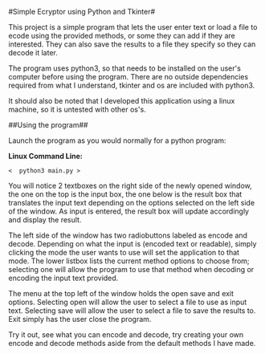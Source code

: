 
#Simple Ecryptor using Python and Tkinter#

This project is a simple program that lets the user enter 
text or load a file to ecode using the provided methods, 
or some they can add if they are interested. They can also
save the results to a file they specify so they can decode
it later.

The program uses python3, so that needs to be installed on the
user's computer before using the program. There are no outside
dependencies required from what I understand, tkinter and os are
included with python3.

It should also be noted that I developed this application using a
linux machine, so it is untested with other os's.

##Using the program##

Launch the program as you would normally for a python program:

**Linux Command Line:**

`<  python3 main.py >`

You will notice 2 textboxes on the right side of the newly opened window,
the one on the top is the input box, the one below is the result box that 
translates the input text depending on the options selected on the left 
side of the window. As input is entered, the result box will update 
accordingly and display the result.

The left side of the window has two radiobuttons labeled as encode and 
decode. Depending on what the input is (encoded text or readable), simply 
clicking the mode the user wants to use will set the application to that mode. 
The lower listbox lists the current method options to choose from; selecting 
one will allow the program to use that method when decoding or encoding the 
input text provided.

The menu at the top left of the window holds the open save and exit options.
Selecting open will allow the user to select a file to use as input text. 
Selecting save will allow the user to select a file to save the results to. 
Exit simply has the user close the program.

Try it out, see what you can encode and decode, try creating your own 
encode and decode methods aside from the default methods I have made.
